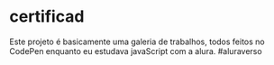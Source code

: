 # certificad

Este projeto é basicamente uma galeria de trabalhos, todos feitos no CodePen enquanto eu estudava javaScript com a alura. #aluraverso
